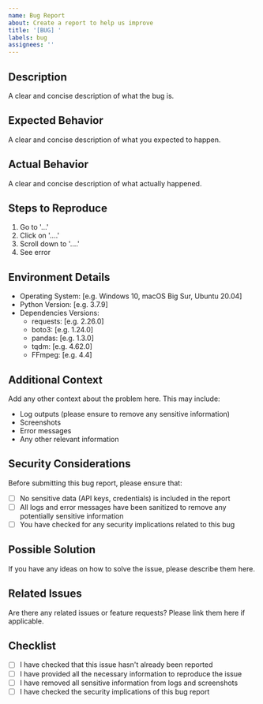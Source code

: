 ```yaml
---
name: Bug Report
about: Create a report to help us improve
title: '[BUG] '
labels: bug
assignees: ''
---
```


## Description
A clear and concise description of what the bug is.

## Expected Behavior
A clear and concise description of what you expected to happen.

## Actual Behavior
A clear and concise description of what actually happened.

## Steps to Reproduce
1. Go to '...'
2. Click on '....'
3. Scroll down to '....'
4. See error

## Environment Details
- Operating System: [e.g. Windows 10, macOS Big Sur, Ubuntu 20.04]
- Python Version: [e.g. 3.7.9]
- Dependencies Versions:
  - requests: [e.g. 2.26.0]
  - boto3: [e.g. 1.24.0]
  - pandas: [e.g. 1.3.0]
  - tqdm: [e.g. 4.62.0]
  - FFmpeg: [e.g. 4.4]

## Additional Context
Add any other context about the problem here. This may include:
- Log outputs (please ensure to remove any sensitive information)
- Screenshots
- Error messages
- Any other relevant information

## Security Considerations
Before submitting this bug report, please ensure that:
- [ ] No sensitive data (API keys, credentials) is included in the report
- [ ] All logs and error messages have been sanitized to remove any potentially sensitive information
- [ ] You have checked for any security implications related to this bug

## Possible Solution
If you have any ideas on how to solve the issue, please describe them here.

## Related Issues
Are there any related issues or feature requests? Please link them here if applicable.

## Checklist
- [ ] I have checked that this issue hasn't already been reported
- [ ] I have provided all the necessary information to reproduce the issue
- [ ] I have removed all sensitive information from logs and screenshots
- [ ] I have checked the security implications of this bug report